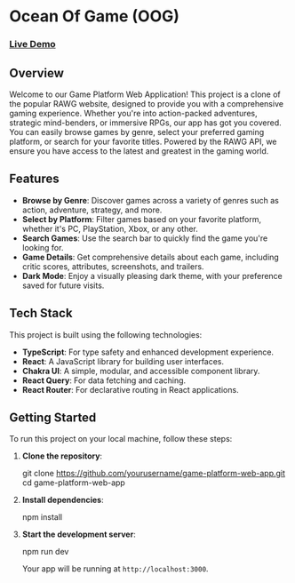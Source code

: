 # Ocean Of Game (OOG)

### [Live Demo](https://ocean-of-games.vercel.app/)

## Overview

Welcome to our Game Platform Web Application! This project is a clone of the popular RAWG website, designed to provide you with a comprehensive gaming experience. Whether you're into action-packed adventures, strategic mind-benders, or immersive RPGs, our app has got you covered. You can easily browse games by genre, select your preferred gaming platform, or search for your favorite titles. Powered by the RAWG API, we ensure you have access to the latest and greatest in the gaming world.

## Features

- **Browse by Genre**: Discover games across a variety of genres such as action, adventure, strategy, and more.
- **Select by Platform**: Filter games based on your favorite platform, whether it's PC, PlayStation, Xbox, or any other.
- **Search Games**: Use the search bar to quickly find the game you're looking for.
- **Game Details**: Get comprehensive details about each game, including critic scores, attributes, screenshots, and trailers.
- **Dark Mode**: Enjoy a visually pleasing dark theme, with your preference saved for future visits.

## Tech Stack

This project is built using the following technologies:

- **TypeScript**: For type safety and enhanced development experience.
- **React**: A JavaScript library for building user interfaces.
- **Chakra UI**: A simple, modular, and accessible component library.
- **React Query**: For data fetching and caching.
- **React Router**: For declarative routing in React applications.

## Getting Started

To run this project on your local machine, follow these steps:

1. **Clone the repository**:

   git clone https://github.com/yourusername/game-platform-web-app.git
   cd game-platform-web-app

2. **Install dependencies**:

   npm install

3. **Start the development server**:

   npm run dev

   Your app will be running at `http://localhost:3000`.
